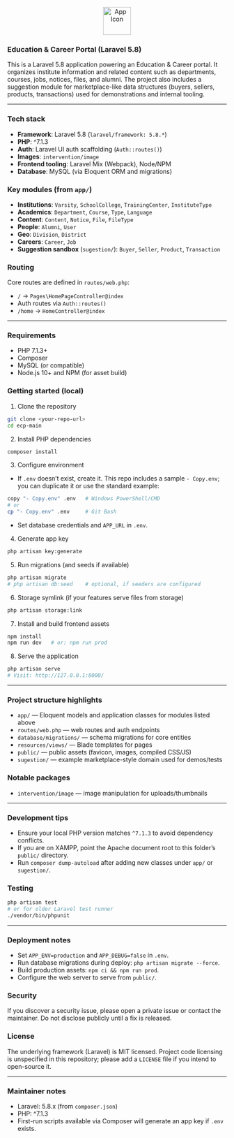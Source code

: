 <p align="center">
  <img src="public/favicon.ico" width="64" height="64" alt="App Icon" />
</p>

### Education & Career Portal (Laravel 5.8)

This is a Laravel 5.8 application powering an Education & Career portal. It organizes institute information and related content such as departments, courses, jobs, notices, files, and alumni. The project also includes a suggestion module for marketplace-like data structures (buyers, sellers, products, transactions) used for demonstrations and internal tooling.

---

### Tech stack
- **Framework**: Laravel 5.8 (`laravel/framework: 5.8.*`)
- **PHP**: ^7.1.3
- **Auth**: Laravel UI auth scaffolding (`Auth::routes()`)
- **Images**: `intervention/image`
- **Frontend tooling**: Laravel Mix (Webpack), Node/NPM
- **Database**: MySQL (via Eloquent ORM and migrations)

### Key modules (from `app/`)
- **Institutions**: `Varsity`, `SchoolCollege`, `TrainingCenter`, `InstituteType`
- **Academics**: `Department`, `Course`, `Type`, `Language`
- **Content**: `Content`, `Notice`, `File`, `FileType`
- **People**: `Alumni`, `User`
- **Geo**: `Division`, `District`
- **Careers**: `Career`, `Job`
- **Suggestion sandbox** (`sugestion/`): `Buyer`, `Seller`, `Product`, `Transaction`

### Routing
Core routes are defined in `routes/web.php`:
- `/` → `Pages\HomePageController@index`
- Auth routes via `Auth::routes()`
- `/home` → `HomeController@index`

---

### Requirements
- PHP 7.1.3+
- Composer
- MySQL (or compatible)
- Node.js 10+ and NPM (for asset build)

### Getting started (local)
1) Clone the repository
```bash
git clone <your-repo-url>
cd ecp-main
```

2) Install PHP dependencies
```bash
composer install
```

3) Configure environment
- If `.env` doesn’t exist, create it. This repo includes a sample `- Copy.env`; you can duplicate it or use the standard example:
```bash
copy "- Copy.env" .env   # Windows PowerShell/CMD
# or
cp "- Copy.env" .env     # Git Bash
```
- Set database credentials and `APP_URL` in `.env`.

4) Generate app key
```bash
php artisan key:generate
```

5) Run migrations (and seeds if available)
```bash
php artisan migrate
# php artisan db:seed    # optional, if seeders are configured
```

6) Storage symlink (if your features serve files from storage)
```bash
php artisan storage:link
```

7) Install and build frontend assets
```bash
npm install
npm run dev   # or: npm run prod
```

8) Serve the application
```bash
php artisan serve
# Visit: http://127.0.0.1:8000/
```

---

### Project structure highlights
- `app/` — Eloquent models and application classes for modules listed above
- `routes/web.php` — web routes and auth endpoints
- `database/migrations/` — schema migrations for core entities
- `resources/views/` — Blade templates for pages
- `public/` — public assets (favicon, images, compiled CSS/JS)
- `sugestion/` — example marketplace-style domain used for demos/tests

### Notable packages
- `intervention/image` — image manipulation for uploads/thumbnails

---

### Development tips
- Ensure your local PHP version matches `^7.1.3` to avoid dependency conflicts.
- If you are on XAMPP, point the Apache document root to this folder’s `public/` directory.
- Run `composer dump-autoload` after adding new classes under `app/` or `sugestion/`.

### Testing
```bash
php artisan test
# or for older Laravel test runner
./vendor/bin/phpunit
```

---

### Deployment notes
- Set `APP_ENV=production` and `APP_DEBUG=false` in `.env`.
- Run database migrations during deploy: `php artisan migrate --force`.
- Build production assets: `npm ci && npm run prod`.
- Configure the web server to serve from `public/`.

### Security
If you discover a security issue, please open a private issue or contact the maintainer. Do not disclose publicly until a fix is released.

### License
The underlying framework (Laravel) is MIT licensed. Project code licensing is unspecified in this repository; please add a `LICENSE` file if you intend to open-source it.

---

### Maintainer notes
- Laravel: 5.8.x (from `composer.json`)
- PHP: ^7.1.3
- First-run scripts available via Composer will generate an app key if `.env` exists.
